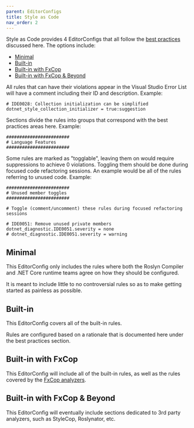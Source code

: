 ```yaml
---
parent: EditorConfigs
title: Style as Code
nav_order: 2
---
```


Style as Code provides 4 EditorConfigs that all follow the [best practices](../Best_Practices/index.md) discussed here. The options include:

* [Minimal](#minimal)
* [Built-in](#built-in)
* [Built-in with FxCop](#built-in-with-fxcop)
* [Built-in with FxCop & Beyond](#built-in-with-fxcop--beyond)

All rules that can have their violations appear in the Visual Studio Error List will have a comment including their ID and description. Example:

```
# IDE0028: Collection initialization can be simplified
dotnet_style_collection_initializer = true:suggestion
```

Sections divide the rules into groups that correspond with the best practices areas here. Example:

```
########################
# Language Features
########################
```

Some rules are marked as "togglable", leaving them on would require suppressions to achieve 0 violations. Toggling them should be done during focused code refactoring sessions. An example would be all of the rules referring to unused code. Example: 

```
########################
# Unused member toggles
########################

# Toggle (comment/uncomment) these rules during focused refactoring sessions

# IDE0051: Remove unused private members
dotnet_diagnostic.IDE0051.severity = none
# dotnet_diagnostic.IDE0051.severity = warning
```

## Minimal

This EditorConfig only includes the rules where both the Roslyn Compiler and .NET Core runtime teams agree on how they should be configured.

It is meant to include little to no controversial rules so as to make getting started as painless as possible.

## Built-in

This EditorConfig covers all of the built-in rules.

Rules are configured based on a rationale that is documented here under the best practices section.

## Built-in with FxCop

This EditorConfig will include all of the built-in rules, as well as the rules covered by the [FxCop analyzers](https://docs.microsoft.com/visualstudio/code-quality/configure-fxcop-analyzers).

## Built-in with FxCop & Beyond

This EditorConfig will eventually include sections dedicated to 3rd party analyzers, such as StyleCop, Roslynator, etc.
